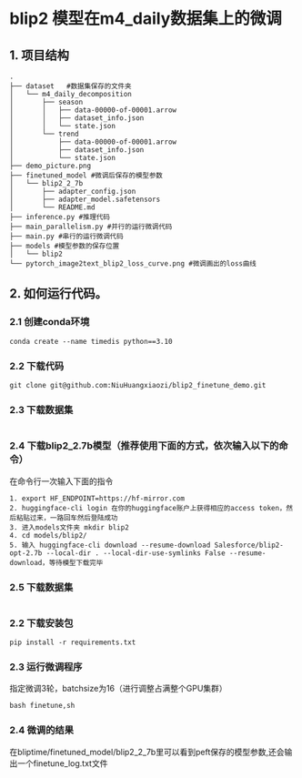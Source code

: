 <!--
 * @Author: riverman nanjing.com
 * @Date: 2025-04-04 00:51:26
 * @LastEditors: riverman nanjing.com
 * @LastEditTime: 2025-04-04 01:03:50
 * @FilePath: /wsj/bliptime/blip2_finetune_demo/README.md
 * @Description: 这是默认设置,请设置`customMade`, 打开koroFileHeader查看配置 进行设置: https://github.com/OBKoro1/koro1FileHeader/wiki/%E9%85%8D%E7%BD%AE
-->
# blip2 模型在m4_daily数据集上的微调



## 1. 项目结构
```
.
├── dataset   #数据集保存的文件夹
│   └── m4_daily_decomposition
│       ├── season
│       │   ├── data-00000-of-00001.arrow
│       │   ├── dataset_info.json
│       │   └── state.json
│       └── trend
│           ├── data-00000-of-00001.arrow
│           ├── dataset_info.json
│           └── state.json
├── demo_picture.png 
├── finetuned_model #微调后保存的模型参数
│   └── blip2_2_7b
│       ├── adapter_config.json
│       ├── adapter_model.safetensors
│       └── README.md
├── inference.py #推理代码
├── main_parallelism.py #并行的运行微调代码
├── main.py #串行的运行微调代码
├── models #模型参数的保存位置
│   └── blip2
└── pytorch_image2text_blip2_loss_curve.png #微调画出的loss曲线
```

## 2. 如何运行代码。
### 2.1 创建conda环境
```
conda create --name timedis python==3.10
```

### 2.2 下载代码
```
git clone git@github.com:NiuHuangxiaozi/blip2_finetune_demo.git
```
### 2.3 下载数据集
```
```
### 2.4 下载blip2_2.7b模型（推荐使用下面的方式，依次输入以下的命令）
在命令行一次输入下面的指令
```
1. export HF_ENDPOINT=https://hf-mirror.com
2. huggingface-cli login 在你的huggingface账户上获得相应的access token，然后粘贴过来，一路回车然后登陆成功
3. 进入models文件夹 mkdir blip2
4. cd models/blip2/
5. 输入 huggingface-cli download --resume-download Salesforce/blip2-opt-2.7b --local-dir . --local-dir-use-symlinks False --resume-download，等待模型下载完毕

```
### 2.5 下载数据集
```

```
### 2.2 下载安装包
```
pip install -r requirements.txt 
```
### 2.3 运行微调程序
指定微调3轮，batchsize为16（进行调整占满整个GPU集群）
```
bash finetune,sh
```
### 2.4 微调的结果
在bliptime/finetuned_model/blip2_2_7b里可以看到peft保存的模型参数,还会输出一个finetune_log.txt文件

